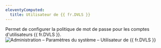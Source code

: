 ```yaml
---
eleventyComputed:
  title: Utilisateur de {{ fr.DVLS }}
---
```

Permet de configurer la politique de mot de passe pour les comptes d'utilisateurs {{ fr.DVLS }}.
![Administration – Paramètres du système – Utilisateur de {{ fr.DVLS }}](https://cdnweb.devolutions.net/docs/fr/server/ServerOp8082.png)
